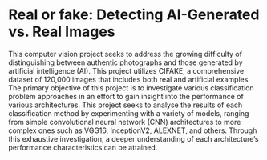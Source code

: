 # Real or fake: Detecting AI-Generated vs. Real Images

This computer vision project seeks to address the growing difficulty of distinguishing between authentic photographs and those generated by artificial intelligence (AI). This project utilizes CIFAKE, a comprehensive dataset of 120,000 images that includes both real and artificial
examples. The primary objective of this project is to investigate various classification problem approaches in an effort to gain insight into the performance of various architectures. This project seeks to analyse the results of each classification method by experimenting with a variety of models, ranging from simple convolutional neural network (CNN) architectures to more complex ones such as VGG16, InceptionV2, ALEXNET, and others. Through this exhaustive investigation, a deeper understanding of each architecture’s performance characteristics can be attained.

